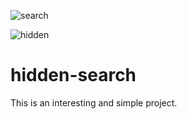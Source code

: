 ![search](https://user-images.githubusercontent.com/62251171/148966929-39cd7273-d444-43a8-a834-f9c0e6875a00.png)

![hidden](https://user-images.githubusercontent.com/62251171/148966948-90ad7556-6050-4eed-89c5-6e42da66f58a.png)

# hidden-search

This is an interesting and simple project.

